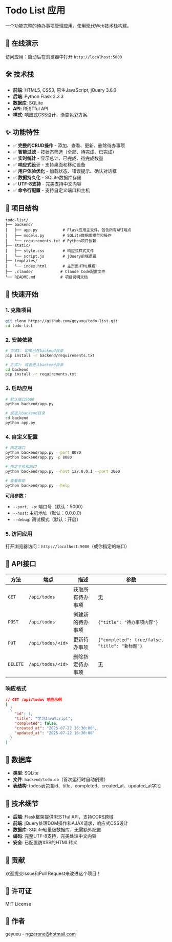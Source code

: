 # Todo List 应用

一个功能完整的待办事项管理应用，使用现代Web技术栈构建。

## 🚀 在线演示

访问应用：启动后在浏览器中打开 `http://localhost:5000`

## 🛠️ 技术栈

- **前端**: HTML5, CSS3, 原生JavaScript, jQuery 3.6.0
- **后端**: Python Flask 2.3.3
- **数据库**: SQLite
- **API**: RESTful API
- **样式**: 响应式CSS设计，渐变色彩方案

## ✨ 功能特性

- ✅ **完整的CRUD操作** - 添加、查看、更新、删除待办事项
- ✅ **智能过滤** - 按状态筛选（全部、待完成、已完成）
- ✅ **实时统计** - 显示总计、已完成、待完成数量
- ✅ **响应式设计** - 支持桌面和移动设备
- ✅ **用户体验优化** - 加载状态、错误提示、确认对话框
- ✅ **数据持久化** - SQLite数据库存储
- ✅ **UTF-8支持** - 完美支持中文内容
- ✅ **命令行配置** - 支持自定义端口和主机

## 📁 项目结构

```
todo-list/
├── backend/
│   ├── app.py           # Flask应用主文件，包含所有API端点
│   ├── models.py        # SQLite数据库模型和操作
│   └── requirements.txt # Python项目依赖
├── static/
│   ├── style.css        # 响应式样式文件
│   └── script.js        # jQuery前端逻辑
├── templates/
│   └── index.html       # 主页面HTML模板
├── .claude/            # Claude Code配置文件
└── README.md           # 项目说明文档
```

## 🚀 快速开始

### 1. 克隆项目

```bash
git clone https://github.com/geyuxu/todo-list.git
cd todo-list
```

### 2. 安装依赖

```bash
# 方式1: 如果已在backend目录
pip install -r backend/requirements.txt

# 方式2: 或者进入backend目录
cd backend
pip install -r requirements.txt
```

### 3. 启动应用

```bash
# 默认端口5000
python backend/app.py

# 或进入backend目录
cd backend
python app.py
```

### 4. 自定义配置

```bash
# 指定端口
python backend/app.py --port 8080
python backend/app.py -p 8080

# 指定主机和端口
python backend/app.py --host 127.0.0.1 --port 3000

# 查看帮助
python backend/app.py --help
```

**可用参数：**
- `--port, -p`: 端口号（默认：5000）
- `--host`: 主机地址（默认：0.0.0.0）
- `--debug`: 调试模式（默认：开启）

### 5. 访问应用

打开浏览器访问：`http://localhost:5000`（或你指定的端口）

## 📡 API接口

| 方法 | 端点 | 描述 | 参数 |
|------|------|------|------|
| `GET` | `/api/todos` | 获取所有待办事项 | 无 |
| `POST` | `/api/todos` | 创建新的待办事项 | `{"title": "待办事项内容"}` |
| `PUT` | `/api/todos/<id>` | 更新待办事项 | `{"completed": true/false, "title": "新标题"}` |
| `DELETE` | `/api/todos/<id>` | 删除指定待办事项 | 无 |

### 响应格式

```json
// GET /api/todos 响应示例
[
  {
    "id": 1,
    "title": "学习JavaScript",
    "completed": false,
    "created_at": "2025-07-22 16:30:00",
    "updated_at": "2025-07-22 16:30:00"
  }
]
```

## 💾 数据库

- **类型**: SQLite
- **文件**: `backend/todo.db`（首次运行时自动创建）
- **表结构**: todos表包含id、title、completed、created_at、updated_at字段

## 🔧 技术细节

- **后端**: Flask框架提供RESTful API，支持CORS跨域
- **前端**: jQuery处理DOM操作和AJAX请求，响应式CSS设计
- **数据库**: SQLite轻量级数据库，无需额外配置
- **编码**: 完整UTF-8支持，完美处理中文内容
- **安全**: 已配置防XSS的HTML转义

## 🤝 贡献

欢迎提交Issue和Pull Request来改进这个项目！

## 📄 许可证

MIT License

## 👤 作者

geyuxu - ngzerone@hotmail.com